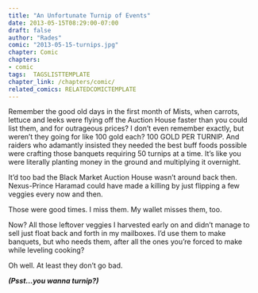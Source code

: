 ```yaml
---
title: "An Unfortunate Turnip of Events"
date: 2013-05-15T08:29:00-07:00
draft: false
author: "Rades"
comic: "2013-05-15-turnips.jpg"
chapter: Comic
chapters:
- comic
tags:  TAGSLISTTEMPLATE
chapter_link: /chapters/comic/
related_comics: RELATEDCOMICTEMPLATE
---
```


Remember the good old days in the first month of Mists, when carrots, lettuce and leeks were flying off the Auction House faster than you could list them, and for outrageous prices? I don’t even remember exactly, but weren’t they going for like 100 gold each? 100 GOLD PER TURNIP. And raiders who adamantly insisted they needed the best buff foods possible were crafting those banquets requiring 50 turnips at a time. It’s like you were literally planting money in the ground and multiplying it overnight. 


It’d too bad the Black Market Auction House wasn’t around back then. Nexus-Prince Haramad could have made a killing by just flipping a few veggies every now and then.


Those were good times. I miss them. My wallet misses them, too.


Now? All those leftover veggies I harvested early on and didn’t manage to sell just float back and forth in my mailboxes. I’d use them to make banquets, but who needs them, after all the ones you’re forced to make while leveling cooking? 


Oh well. At least they don’t go bad. 


***(Psst…you wanna turnip?)***

